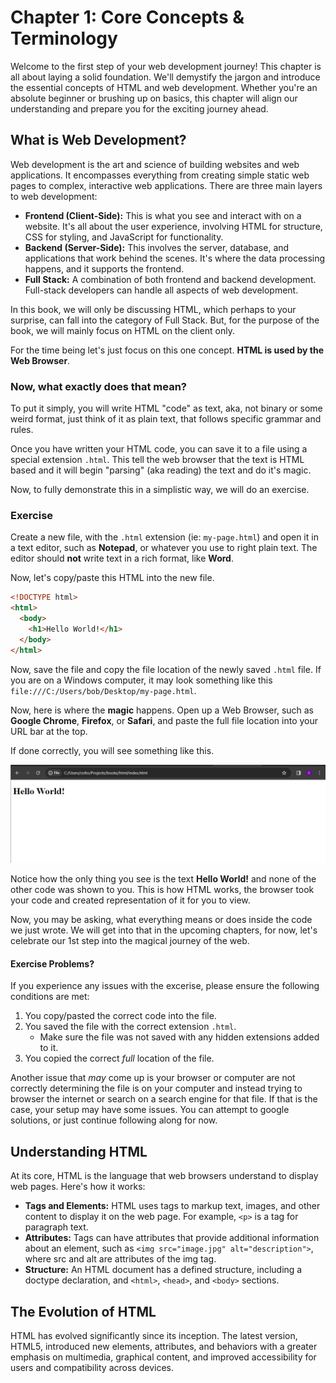 # Chapter 1: Core Concepts & Terminology

Welcome to the first step of your web development journey! This chapter is all about laying a solid foundation. We'll demystify the jargon and introduce the essential concepts of HTML and web development. Whether you're an absolute beginner or brushing up on basics, this chapter will align our understanding and prepare you for the exciting journey ahead.

## What is Web Development?

Web development is the art and science of building websites and web applications. It encompasses everything from creating simple static web pages to complex, interactive web applications. There are three main layers to web development:

- **Frontend (Client-Side):** This is what you see and interact with on a website. It's all about the user experience, involving HTML for structure, CSS for styling, and JavaScript for functionality.
- **Backend (Server-Side):** This involves the server, database, and applications that work behind the scenes. It's where the data processing happens, and it supports the frontend.
- **Full Stack:** A combination of both frontend and backend development. Full-stack developers can handle all aspects of web development.

In this book, we will only be discussing HTML, which perhaps to your surprise, can fall into the category of Full Stack. But, for the purpose of the book, we will mainly focus on HTML on the client only.

For the time being let's just focus on this one concept. **HTML is used by the Web Browser**.

### Now, what exactly does that mean?

To put it simply, you will write HTML "code" as text, aka, not binary or some weird format, just think of it as plain text, that follows specific grammar and rules.

Once you have written your HTML code, you can save it to a file using a special extension `.html`. This tell the web browser that the text is HTML based and it will begin "parsing" (aka reading) the text and do it's magic.

Now, to fully demonstrate this in a simplistic way, we will do an exercise.

### Exercise

Create a new file, with the `.html` extension (ie: `my-page.html`) and open it in a text editor, such as **Notepad**, or whatever you use to right plain text. The editor should **not** write text in a rich format, like **Word**.

Now, let's copy/paste this HTML into the new file.

```html
<!DOCTYPE html>
<html>
  <body>
    <h1>Hello World!</h1>
  </body>
</html>
```

Now, save the file and copy the file location of the newly saved `.html` file. If you are on a Windows computer, it may look something like this `file:///C:/Users/bob/Desktop/my-page.html`.

Now, here is where the **magic** happens. Open up a Web Browser, such as **Google Chrome**, **Firefox**, or **Safari**, and paste the full file location into your URL bar at the top.

If done correctly, you will see something like this.

![My First HTML Page](./first-html-page.png)

Notice how the only thing you see is the text **Hello World!** and none of the other code was shown to you. This is how HTML works, the browser took your code and created representation of it for you to view.

Now, you may be asking, what everything means or does inside the code we just wrote. We will get into that in the upcoming chapters, for now, let's celebrate our 1st step into the magical journey of the web.

#### Exercise Problems?

If you experience any issues with the excerise, please ensure the following conditions are met:

1. You copy/pasted the correct code into the file.
1. You saved the file with the correct extension `.html`.
   - Make sure the file was not saved with any hidden extensions added to it.
1. You copied the correct _full_ location of the file.

Another issue that _may_ come up is your browser or computer are not correctly determining the file is on your computer and instead trying to browser the internet or search on a search engine for that file. If that is the case, your setup may have some issues. You can attempt to google solutions, or just continue following along for now.

## Understanding HTML

At its core, HTML is the language that web browsers understand to display web pages. Here's how it works:

- **Tags and Elements:** HTML uses tags to markup text, images, and other content to display it on the web page. For example, `<p>` is a tag for paragraph text.
- **Attributes:** Tags can have attributes that provide additional information about an element, such as `<img src="image.jpg" alt="description">`, where src and alt are attributes of the img tag.
- **Structure:** An HTML document has a defined structure, including a doctype declaration, and `<html>`, `<head>`, and `<body>` sections.

## The Evolution of HTML

HTML has evolved significantly since its inception. The latest version, HTML5, introduced new elements, attributes, and behaviors with a greater emphasis on multimedia, graphical content, and improved accessibility for users and compatibility across devices.
